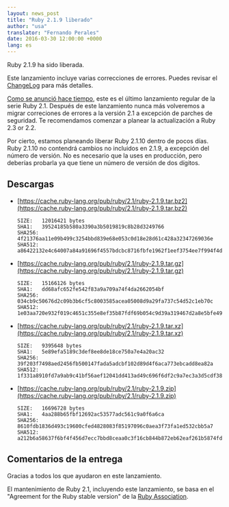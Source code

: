 ```yaml
---
layout: news_post
title: "Ruby 2.1.9 liberado"
author: "usa"
translator: "Fernando Perales"
date: 2016-03-30 12:00:00 +0000
lang: es
---
```


Ruby 2.1.9 ha sido liberada.

Este lanzamiento incluye varias correcciones de errores.
Puedes revisar el [ChangeLog](https://svn.ruby-lang.org/repos/ruby/tags/v2_1_9/ChangeLog) para más detalles.

[Como se anunció hace tiempo](https://www.ruby-lang.org/es/news/2016/02/24/support-plan-of-ruby-2-0-0-and-2-1/), este es el último lanzamiento regular de la serie Ruby 2.1.
Después de este lanzamiento nunca más volveremos a migrar correciones de errores a la versión 2.1 a excepción de parches de seguridad.
Te recomendamos comenzar a planear la actualización a Ruby 2.3 or 2.2.

Por cierto, estamos planeando liberar Ruby 2.1.10 dentro de pocos días.
Ruby 2.1.10 no contendrá cambios no incluidos en 2.1.9, a excepción del número de versión.
No es necesario que la uses en producción, pero deberías probarla ya que tiene un número de versión de dos dígitos.

## Descargas

* [https://cache.ruby-lang.org/pub/ruby/2.1/ruby-2.1.9.tar.bz2](https://cache.ruby-lang.org/pub/ruby/2.1/ruby-2.1.9.tar.bz2)

      SIZE:   12016421 bytes
      SHA1:   39524185b580a3390a3b5019819c8b28d3249766
      SHA256: 4f21376aa11e09b499c3254bbd839e68e053c0d18e28d61c428a32347269036e
      SHA512: a86422132e4c64007a84a91696f4557bdcbc8716fbfe1962f1eef3754ee7f994f4de0b5b7e7231c25057515767040d5c4af33339750b6db15744662e9bd24f38

* [https://cache.ruby-lang.org/pub/ruby/2.1/ruby-2.1.9.tar.gz](https://cache.ruby-lang.org/pub/ruby/2.1/ruby-2.1.9.tar.gz)

      SIZE:   15166126 bytes
      SHA1:   dd68afc652fe542f83a9a709a74f4da2662054bf
      SHA256: 034cb9c50676d2c09b3b6cf5c8003585acea05008d9a29fa737c54d52c1eb70c
      SHA512: 1e03aa720e932f019c4651c355e8ef35b87fdf69b054c9d39a319467d2a8e5bfe4995cbacd9add36b832c77761a47c9d1040f00e856ad5888d69ec7221455e35

* [https://cache.ruby-lang.org/pub/ruby/2.1/ruby-2.1.9.tar.xz](https://cache.ruby-lang.org/pub/ruby/2.1/ruby-2.1.9.tar.xz)

      SIZE:   9395648 bytes
      SHA1:   5e89efa5189c3def8ee8de18ce750a7e4a20ac32
      SHA256: 39f203f7498aed2456fb500147fada5adcbf102d89d4f6aca773ebcadd8ea82a
      SHA512: 1f331a8910fd7a9ab9c41bf56aef12041dd413ad49c696f6df2c9a7ec3a3d5cdf383f2a3d30949ea37b8ecb39f50355e526412b36ed4e07b60733d9db4d2bd14

* [https://cache.ruby-lang.org/pub/ruby/2.1/ruby-2.1.9.zip](https://cache.ruby-lang.org/pub/ruby/2.1/ruby-2.1.9.zip)

      SIZE:   16696728 bytes
      SHA1:   4aa288b65fbf12692ac53577adc561c9a0f6a6ca
      SHA256: 8610fdb1836d493c19600cfed4828083f85197096c0aea3f73fa1ed532cbb5a7
      SHA512: a212b6a58637f6bf4f456d7ecc7bbd8ceaa0c3f16cb844b872eb62eaf261b5874fdb79705241d05a356fcdc1d3fdd8a94fcd8e6ca62190e9f544c8f45a9f41af

## Comentarios de la entrega

Gracias a todos los que ayudaron en este lanzamiento.

El mantenimiento de Ruby 2.1, incluyendo este lanzamiento, se basa en el "Agreement for the Ruby stable version" de la [Ruby Association](http://www.ruby.or.jp/).
